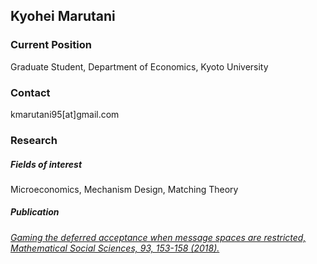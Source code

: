 ## Kyohei Marutani


### Current Position

Graduate Student, Department of Economics, Kyoto University

### Contact
kmarutani95[at]gmail.com


### Research

##### Fields of interest
Microeconomics, Mechanism Design, Matching Theory

##### Publication
[_Gaming the deferred acceptance when message spaces are restricted, Mathematical Social Sciences, 93, 153-158 (2018)._](https://www.sciencedirect.com/science/article/abs/pii/S0165489618300246)
